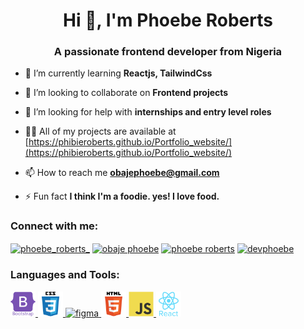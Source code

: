 <h1 align="center">Hi 👋, I'm Phoebe Roberts</h1>
<h3 align="center">A passionate frontend developer from Nigeria</h3>

- 🌱 I’m currently learning **Reactjs, TailwindCss**

- 👯 I’m looking to collaborate on **Frontend projects**

- 🤝 I’m looking for help with **internships and entry level roles**

- 👨‍💻 All of my projects are available at [https://phibieroberts.github.io/Portfolio_website/](https://phibieroberts.github.io/Portfolio_website/)

- 📫 How to reach me **obajephoebe@gmail.com**

- ⚡ Fun fact **I think I'm a foodie. yes! I love food.**

<h3 align="left">Connect with me:</h3>
<p align="left">
<a href="https://twitter.com/phoebe_roberts_" target="blank"><img align="center" src="https://raw.githubusercontent.com/rahuldkjain/github-profile-readme-generator/master/src/images/icons/Social/twitter.svg" alt="phoebe_roberts_" height="30" width="40" /></a>
<a href="https://linkedin.com/in/obaje phoebe" target="blank"><img align="center" src="https://raw.githubusercontent.com/rahuldkjain/github-profile-readme-generator/master/src/images/icons/Social/linked-in-alt.svg" alt="obaje phoebe" height="30" width="40" /></a>
<a href="https://fb.com/phoebe roberts" target="blank"><img align="center" src="https://raw.githubusercontent.com/rahuldkjain/github-profile-readme-generator/master/src/images/icons/Social/facebook.svg" alt="phoebe roberts" height="30" width="40" /></a>
<a href="https://instagram.com/devphoebe" target="blank"><img align="center" src="https://raw.githubusercontent.com/rahuldkjain/github-profile-readme-generator/master/src/images/icons/Social/instagram.svg" alt="devphoebe" height="30" width="40" /></a>
</p>

<h3 align="left">Languages and Tools:</h3>
<p align="left"> <a href="https://getbootstrap.com" target="_blank" rel="noreferrer"> <img src="https://raw.githubusercontent.com/devicons/devicon/master/icons/bootstrap/bootstrap-plain-wordmark.svg" alt="bootstrap" width="40" height="40"/> </a> <a href="https://www.w3schools.com/css/" target="_blank" rel="noreferrer"> <img src="https://raw.githubusercontent.com/devicons/devicon/master/icons/css3/css3-original-wordmark.svg" alt="css3" width="40" height="40"/> </a> <a href="https://www.figma.com/" target="_blank" rel="noreferrer"> <img src="https://www.vectorlogo.zone/logos/figma/figma-icon.svg" alt="figma" width="40" height="40"/> </a> <a href="https://www.w3.org/html/" target="_blank" rel="noreferrer"> <img src="https://raw.githubusercontent.com/devicons/devicon/master/icons/html5/html5-original-wordmark.svg" alt="html5" width="40" height="40"/> </a> <a href="https://developer.mozilla.org/en-US/docs/Web/JavaScript" target="_blank" rel="noreferrer"> <img src="https://raw.githubusercontent.com/devicons/devicon/master/icons/javascript/javascript-original.svg" alt="javascript" width="40" height="40"/> </a> <a href="https://reactjs.org/" target="_blank" rel="noreferrer"> <img src="https://raw.githubusercontent.com/devicons/devicon/master/icons/react/react-original-wordmark.svg" alt="react" width="40" height="40"/> </a> </p>
